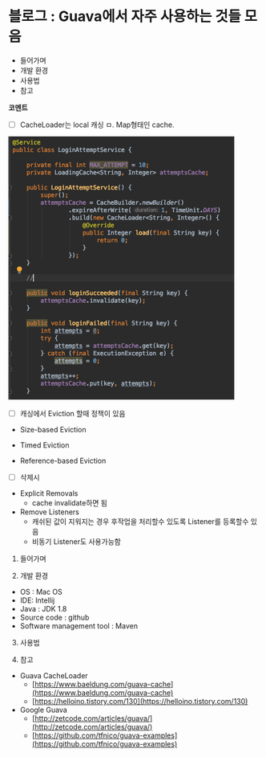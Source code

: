 # 블로그 : Guava에서 자주 사용하는 것들 모음
* 들어가며
* 개발 환경
* 사용법
* 참고

**코멘트**

- [ ] CacheLoader는 local 캐싱
ㅁ. Map형태인 cache.

![](%EB%B8%94%EB%A1%9C%EA%B7%B8%20%20Guava%EC%97%90%EC%84%9C%20%EC%9E%90%EC%A3%BC%20%EC%82%AC%EC%9A%A9%ED%95%98%EB%8A%94%20%EA%B2%83%EB%93%A4%20%EB%AA%A8%EC%9D%8C/image_1.png)

- [ ] 캐싱에서 Eviction 할때 정책이 있음
* Size-based Eviction
* Timed Eviction

* Reference-based Eviction

- [ ] 삭제시
* Explicit Removals
	* cache invalidate하면 됨
* Remove Listeners
	* 캐쉬된 값이 지워지는 경우 후작업을 처리할수 있도록 Listener를 등록할수 있음
	* 비동기 Listener도 사용가능함

1. 들어가며

2. 개발 환경

* OS : Mac OS
* IDE: Intellij
* Java : JDK 1.8
* Source code : github
* Software management tool : Maven

3. 사용법

4. 참고

* Guava CacheLoader
	* [https://www.baeldung.com/guava-cache](https://www.baeldung.com/guava-cache)
	* [https://helloino.tistory.com/130](https://helloino.tistory.com/130)
* Google Guava
	* [http://zetcode.com/articles/guava/](http://zetcode.com/articles/guava/)
	* [https://github.com/tfnico/guava-examples](https://github.com/tfnico/guava-examples)